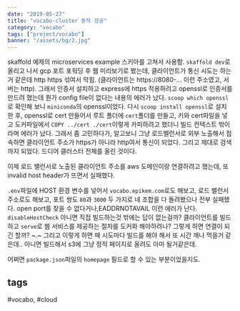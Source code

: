```yaml
---
date: "2019-05-27"
title: "vocabo-cluster 동작 성공"
category: "vocabo"
tags: ["project/vocabo"]
banner: "/assets/bg/2.jpg"
---
```



skaffold 예제의 microservices example 스키마를 고쳐서 사용함.
`skaffold dev`로 올리고 나서 gcp 포트 포워딩 후 웹 미리보기로 봤는데, 클라이언트가 통신 시도는 하는거 같은데 http https 섞여서 막힘. (클라이언트는 https://8080-... 이런 주소였고, 서버는 http). 그래서 인증서 설치하고 express에 https 적용하려고 openssl로 인증서를 만드려 했는데 뭔가 config file이 없다는 내용의 에러가 났다. `scoop which openssl`로 확인해 보니 `miniconda`의 openssl이었다. 다시 `scoop install openssl`로 설치한 후, openssl로 cert 만들어서 루트 폴더에 `cert`폴더를 만들고, 키와 cert파일을 넣고 도커파일에서 `COPY ../cert ./cert`이렇게 카피하려고 했더니 빌드 컨텍스트 밖이라며 에러가 났다. 그래서 좀 고민하다가, 알고보니 그냥 로드밸런서로 외부 노출해서 접속하면 클라이언트 주소가 https가 아니라 http여서 통신이 되었다. 그리고 제대로 검색까지 되었다. 드디어 클러스터 전체를 올린 것이다.

이제 로드 밸런서로 노출된 클라이언트 주소를 aws 도메인이랑 연결하려고 했는데, 또 invalid host header가 뜨면서 실패했다. 

`.env`파일에 HOST 환경 변수를 넣어서 `vocabo.epikem.com`로도 해보고, 로드 밸런서 주소로도 해보고, 포트 쌍도 `80`과 `3000` 두 가지로 네 조합을 다 돌려봤으나 전부 실패했다. open port를 찾을 수 없다거나,EADDRNOTAVAIL 이런 에러가 난다. `disableHostCheck` 아니면 직접 빌드하는것 밖에는 답이 없는걸까? 클라이언트를 빌드하고 `serve`로 웹 서비스를 제공하는 절차를 도커화 해야하려나? 그렇게 하면 연결이 되긴 할까? ~.~ 그리고 이렇게 하면 매 시도마다 빌드를 해야 해서 또 시간 깨나 먹을거 같은데.. 아니면 빌드해서 s3에 그냥 정적 페이지로 올려도 아마 될거같은데.

어쩌면 `package.json`파일의 `homepage` 필드로 할 수 있는 부분이었을지도.


## tags
  \#vocabo, \#cloud